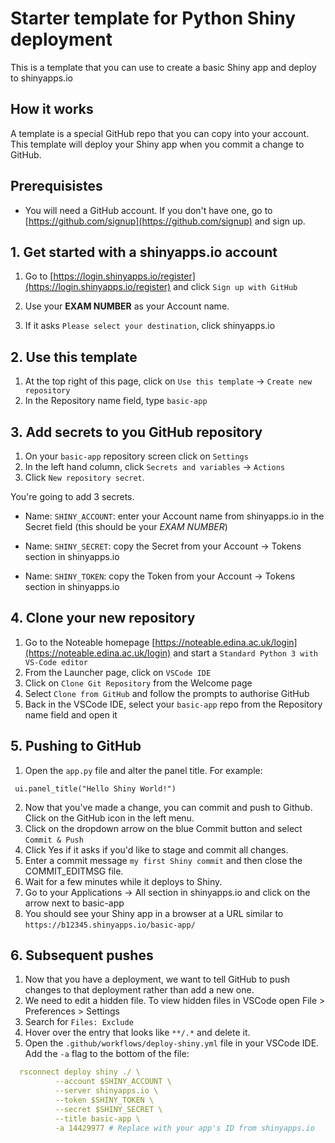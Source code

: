 # Starter template for Python Shiny deployment

This is a template that you can use to create a basic Shiny app and deploy to shinyapps.io

## How it works

A template is a special GitHub repo that you can copy into your account. This template will deploy your Shiny app when you commit a change to GitHub.

## Prerequisistes

- You will need a GitHub account. If you don't have one, go to [https://github.com/signup](https://github.com/signup) and sign up.

## 1. Get started with a shinyapps.io account

1. Go to [https://login.shinyapps.io/register](https://login.shinyapps.io/register) and click `Sign up with GitHub`

2. Use your **EXAM NUMBER** as your Account name.
3. If it asks `Please select your destination`, click shinyapps.io

## 2. Use this template

1. At the top right of this page, click on `Use this template` -> `Create new repository`
2. In the Repository name field, type `basic-app`

## 3. Add secrets to you GitHub repository

1. On your `basic-app` repository screen click on `Settings`
2. In the left hand column, click `Secrets and variables` -> `Actions`
3. Click `New repository secret`. 

You're going to add 3 secrets.
- Name: `SHINY_ACCOUNT`: enter your Account name from shinyapps.io in the Secret field (this should be your *EXAM NUMBER*)
- Name: `SHINY_SECRET`: copy the Secret from your Account -> Tokens section in shinyapps.io

- Name: `SHINY_TOKEN`: copy the Token from your Account -> Tokens section in shinyapps.io

## 4. Clone your new repository

1. Go to the Noteable homepage [https://noteable.edina.ac.uk/login](https://noteable.edina.ac.uk/login) and start a `Standard Python 3 with VS-Code editor`
2. From the Launcher page, click on `VSCode IDE`
3. Click on `Clone Git Repository` from the Welcome page
4. Select `Clone from GitHub` and follow the prompts to authorise GitHub
5. Back in the VSCode IDE, select your `basic-app` repo from the Repository name field and open it

## 5. Pushing to GitHub 

1. Open the `app.py` file and alter the panel title. For example:

```
 ui.panel_title("Hello Shiny World!")
```
2. Now that you've made a change, you can commit and push to Github. Click on the GitHub icon in the left menu.
3. Click on the dropdown arrow on the blue Commit button and select `Commit & Push`
4. Click Yes if it asks if you'd like to stage and commit all changes.
5. Enter a commit message `my first Shiny commit` and then close the COMMIT_EDITMSG file.
6. Wait for a few minutes while it deploys to Shiny.
7. Go to your Applications -> All section in shinyapps.io and click on the arrow next to basic-app
8. You should see your Shiny app in a browser at a URL similar to `https://b12345.shinyapps.io/basic-app/`

## 6. Subsequent pushes

1. Now that you have a deployment, we want to tell GitHub to push changes to that deployment rather than add a new one.
2. We need to edit a hidden file. To view hidden files in VSCode open File > Preferences > Settings
3. Search for `Files: Exclude` 
4. Hover over the entry that looks like `**/.*` and delete it.
3. Open the `.github/workflows/deploy-shiny.yml` file in your VSCode IDE. Add the `-a` flag to the bottom of the file:


```yml
  rsconnect deploy shiny ./ \
          --account $SHINY_ACCOUNT \
          --server shinyapps.io \
          --token $SHINY_TOKEN \
          --secret $SHINY_SECRET \
          --title basic-app \
          -a 14429977 # Replace with your app's ID from shinyapps.io
```
